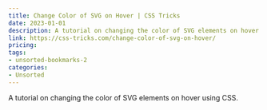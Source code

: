```yaml
---
title: Change Color of SVG on Hover | CSS Tricks
date: 2023-01-01
description: A tutorial on changing the color of SVG elements on hover using CSS.
link: https://css-tricks.com/change-color-of-svg-on-hover/
pricing: 
tags: 
- unsorted-bookmarks-2 
categories: 
- Unsorted 
---
```


A tutorial on changing the color of SVG elements on hover using CSS.